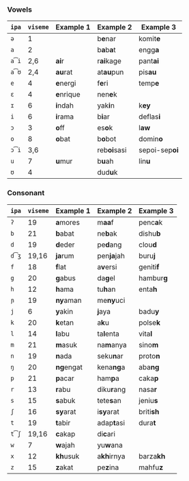 ### Vowels

| `ipa` | `viseme` | Example 1   | Example 2     | Example 3       |
|-------|----------|-------------|---------------|-----------------|
| `ə`   | 1        |             | b**e**nar     | komit**e**      |
| `a`   | 2        |             | b**a**b**a**t | engg**a**       |
| `a͡i` | 2,6      | **ai**r     | r**ai**kage   | pant**ai**      |
| `a͡ʊ` | 2,4      | **au**rat   | at**au**pun   | pis**au**       |
| `e`   | 4        | **e**nergi  | f**e**ri      | temp**e**       |
| `ɛ`   | 4        | **e**nrique | nen**e**k     |                 |
| `ɪ`   | 6        | **i**ndah   | yak**i**n     | k**ey**         |
| `i`   | 6        | **i**rama   | b**i**ar      | deflas**i**     |
| `ɔ`   | 3        | **o**ff     | es**o**k      | l**aw**         |
| `o`   | 8        | **o**bat    | b**o**bot     | domin**o**      |
| `ɔ͡i` | 3,6      |             | reb**oi**sasi | sepoi-sep**oi** |
| `u`   | 7        | **u**mur    | b**u**ah      | lin**u**        |
| `ʊ`   | 4        |             | dud**u**k     |                 |

### Consonant

| `ipa` | `viseme` | Example 1   | Example 2     | Example 3       |
|-------|----------|-------------|---------------|-----------------|
| `ʔ`   | 19       | **a**mores  | m**aa**f      | penc**a**k      |
| `b`   | 21       | **b**abat   | ne**b**ak     | dishu**b**      |
| `d`   | 19       | **d**eder   | pe**d**ang    | clou**d**       |
| `d͡ʒ` | 19,16    | **ja**rum   | pen**ja**jah  | buru**j**       |
| `f`   | 18       | **f**lat    | a**v**ersi    | geniti**f**     |
| `g`   | 20       | **g**abus   | da**g**el     | hambur**g**     |
| `h`   | 12       | **h**ama    | tu**h**an     | enta**h**       |
| `ɲ`   | 19       | **ny**aman  | me**ny**uci   |                 |
| `j`   | 6        | **y**akin   | **j**aya      | badu**y**       |
| `k`   | 20       | **k**etan   | a**k**u       | polse**k**      |
| `l`   | 14       | **l**abu    | ta**l**enta   | vita**l**       |
| `m`   | 21       | **m**asuk   | na**m**anya   | sino**m**       |
| `n`   | 19       | **n**ada    | seku**n**ar   | proto**n**      |
| `ŋ`   | 20       | **ng**engat | kena**ng**a   | aba**ng**       |
| `p`   | 21       | **p**acar   | ham**p**a     | caka**p**       |
| `r`   | 13       | **r**abu    | diku**r**ang  | nasa**r**       |
| `s`   | 15       | **s**abuk   | tete**s**an   | jeniu**s**      |
| `ʃ`   | 16       | **sy**arat  | i**sy**arat   | briti**sh**     |
| `t`   | 19       | **t**abir   | adap**t**asi  | dura**t**       |
| `t͡ʃ` | 19,16    | **c**akap   | di**c**ari    |                 |
| `w`   | 7        | **w**ajah   | yu**w**ana    |                 |
| `x`   | 12       | **kh**usuk  | a**kh**irnya  | barza**kh**     |
| `z`   | 15       | **z**akat   | pe**z**ina    | mahfu**z**      |